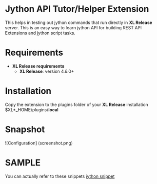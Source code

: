 # Jython API Tutor/Helper Extension #

This helps in testing out jython commands that run directly in **XL Release** server. This is an easy way to learn jython API for building REST API Extensions and jython script tasks.


# Requirements #

* **XL Release requirements**
	* **XL Release**: version 4.6.0+

# Installation #


Copy the extension to the plugins folder of your  **XL Release** installation $XL*_HOME/plugins/__local__


# Snapshot #

![Configuration] (screenshot.png)


# SAMPLE #

You can actually refer to these snippets [jython snippet](https://github.com/xebialabs-community/xlr-jython-code-snippets) 
